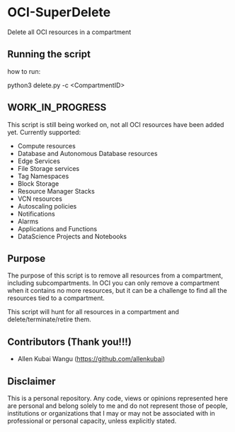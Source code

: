 # OCI-SuperDelete
Delete all OCI resources in a compartment

## Running the script
how to run:

python3 delete.py -c \<CompartmentID>


## WORK_IN_PROGRESS
This script is still being worked on, not all OCI resources have been added yet. Currently supported:
- Compute resources
- Database and Autonomous Database resources
- Edge Services
- File Storage services
- Tag Namespaces
- Block Storage 
- Resource Manager Stacks
- VCN resources
- Autoscaling policies
- Notifications
- Alarms
- Applications and Functions
- DataScience Projects and Notebooks

## Purpose
The purpose of this script is to remove all resources from a compartment, including subcompartments. In OCI you can only remove a compartment when it contains no more resources, but it can be a challenge to find all the resources tied to a compartment. 

This script will hunt for all resources in a compartment and delete/terminate/retire them.

## Contributors (Thank you!!!)
- Allen Kubai Wangu (https://github.com/allenkubai)

## Disclaimer
This is a personal repository. Any code, views or opinions represented here are personal and belong solely to me and do not represent those of people, institutions or organizations that I may or may not be associated with in professional or personal capacity, unless explicitly stated.

